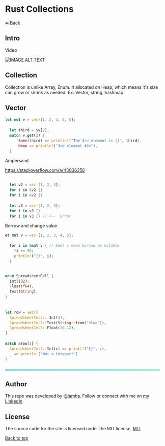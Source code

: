 # Rust Collections

[⬅ Back](../README.md)

## Intro 
Video

<div>
  <a href="https://www.youtube.com/watch?v=Zs-pS-egQSs"><img src="https://img.youtube.com/vi/Zs-pS-egQSs/0.jpg" alt="IMAGE ALT TEXT"></a>
</div>

## Collection 
Collection is unlike Array, Enum. It allocated on Heap, which means it's size can grow or shrink as needed.
Ex: Vector, string, hashmap 

## Vector 

```Rust
let mut v = vec![1, 2, 3, 4, 5];

  let third = &v[2]; 
  match v.get(2) {
      Some(third) => println!("The 3rd element is {}", third),
      None => println!("3rd element 404"),
  }
```

Ampersand 

https://stackoverflow.com/a/43036358

```Rust

  let v2 = vec![1, 2, 3];
  for i in &v2 {}
  for i in &v2 {}

  let v3 = vec![1, 2, 3];
  for i in v3 {}
  for i in v3 {} // <--  Error 


```

Borrow and change value 

```Rust
et mut v = vec![1, 2, 3, 4, 5];

  for i in &mut v { // &mut v mean borrow as mutable
    *i += 50;
    println!("{}", i);
  }
```

```Rust

enum SpreadsheetCell {
  Int(i32),
  Float(f64),
  Text(String),
}


let row = vec![
  SpreadsheetCell:: Int(3),
  SpreadsheetCell::Text(String::from("blue")),
  SpreadsheetCell::Float(10.12),
]

match &row[1] {
  SpreadsheetCell::Int(i) => printl!("{}", i),
  _ => println!("Not a integer!")
}

```


<p><img type="separator" height=8px width="100%" src="https://github.com/HaLamUs/nft-drop/blob/main/assets/aqua.png"></p>

## Author

This repo was developed by [@lamha](https://github.com/HaLamUs). 
Follow or connect with me on [my LinkedIn](https://www.linkedin.com/in/lamhacs). 

## License
The source code for the site is licensed under the MIT license, [MIT](https://opensource.org/license/mit/)

 <a href="#top">Back to top</a>
